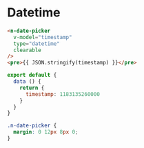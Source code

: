 # Datetime
```html
<n-date-picker
  v-model="timestamp"
  type="datetime"
  clearable
/>
<pre>{{ JSON.stringify(timestamp) }}</pre>
```
```js
export default {
  data () {
    return {
      timestamp: 1183135260000
    }
  }
}
```
```css
.n-date-picker {
  margin: 0 12px 8px 0;
}
```